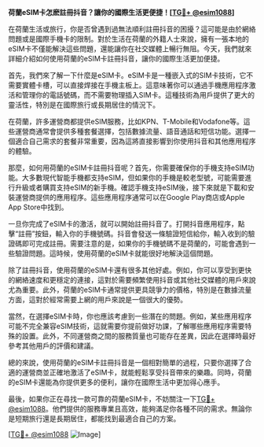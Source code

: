 **荷蘭eSIM卡怎麽註冊抖音？讓你的國際生活更便捷！[[TG💪+ @esim1088](https://t.me/s/esim1088)]**

在荷蘭生活或旅行，你是否曾遇到過無法順利註冊抖音的困擾？這可能是由於網絡問題或是國際手機卡的限制。對於生活在荷蘭的外籍人士來說，擁有一張本地的eSIM卡不僅能解決這些問題，還能讓你在社交媒體上暢行無阻。今天，我們就來詳細介紹如何使用荷蘭的eSIM卡註冊抖音，讓你的國際生活更加便捷。

首先，我們來了解一下什麼是eSIM卡。eSIM卡是一種嵌入式的SIM卡技術，它不需要實體卡槽，可以直接焊接在手機主板上。這意味著你可以通過手機應用程序激活和管理你的電話號碼，而不需要物理插入SIM卡。這種技術為用戶提供了更大的靈活性，特別是在國際旅行或長期居住的情況下。

在荷蘭，許多運營商都提供eSIM服務，比如KPN、T-Mobile和Vodafone等。這些運營商通常會提供多種套餐選擇，包括數據流量、語音通話和短信功能。選擇一個適合自己需求的套餐非常重要，因為這將直接影響到你使用抖音和其他應用程序的體驗。

那麼，如何用荷蘭的eSIM卡註冊抖音呢？首先，你需要確保你的手機支持eSIM功能。大多數現代智能手機都支持eSIM，但如果你的手機是較老型號，可能需要進行升級或者購買支持eSIM的新手機。確認手機支持eSIM後，接下來就是下載和安裝運營商提供的應用程序。這些應用程序通常可以在Google Play商店或Apple App Store中找到。

一旦你完成了eSIM卡的激活，就可以開始註冊抖音了。打開抖音應用程序，點擊“註冊”按鈕，輸入你的手機號碼。抖音會發送一條驗證短信給你，輸入收到的驗證碼即可完成註冊。需要注意的是，如果你的手機號碼不是荷蘭的，可能會遇到一些驗證問題。這時候，使用荷蘭的eSIM卡就能很好地解決這個問題。

除了註冊抖音，使用荷蘭的eSIM卡還有很多其他好處。例如，你可以享受到更快的網絡速度和更穩定的連接，這對於需要頻繁使用抖音或其他社交媒體的用戶來說尤為重要。此外，荷蘭的eSIM卡通常提供更具競爭力的價格，特別是在數據流量方面，這對於經常需要上網的用戶來說是一個很大的優勢。

當然，在選擇eSIM卡時，你也應該考慮到一些潛在的問題。例如，某些應用程序可能不完全兼容eSIM技術，這就需要你提前做好功課，了解哪些應用程序需要特殊的設置。此外，不同運營商之間的服務質量也可能存在差異，因此在選擇時最好參考其他用戶的評價和建議。

總的來說，使用荷蘭的eSIM卡註冊抖音是一個相對簡單的過程，只要你選擇了合適的運營商並正確地激活了eSIM卡，就能輕鬆享受抖音帶來的樂趣。同時，荷蘭的eSIM卡還能為你提供更多的便利，讓你在國際生活中更加得心應手。

最後，如果你正在尋找一款可靠的荷蘭eSIM卡，不妨關注一下[TG💪+ @esim1088](https://t.me/s/esim1088)。他們提供的服務專業且高效，能夠滿足你各種不同的需求。無論你是短期旅行還是長期居住，都能找到最適合自己的方案。

[[TG💪+ @esim1088](https://t.me/s/esim1088) ![Image](https://i.postimg.cc/4NQfJmqS/Snipaste-2025-05-13-00-14-12.png)]